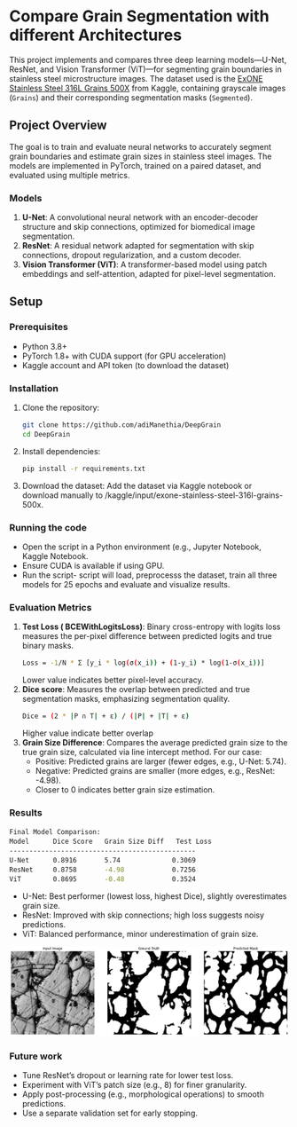 # Compare Grain Segmentation with different Architectures

This project implements and compares three deep learning models—U-Net, ResNet, and Vision Transformer (ViT)—for segmenting grain boundaries in stainless steel microstructure images. The dataset used is the [ExONE Stainless Steel 316L Grains 500X](https://www.kaggle.com/datasets/peterwarren/exone-stainless-steel-316l-grains-500x) from Kaggle, containing grayscale images (`Grains`) and their corresponding segmentation masks (`Segmented`).

## Project Overview

The goal is to train and evaluate neural networks to accurately segment grain boundaries and estimate grain sizes in stainless steel images. The models are implemented in PyTorch, trained on a paired dataset, and evaluated using multiple metrics.

### Models
1. **U-Net**: A convolutional neural network with an encoder-decoder structure and skip connections, optimized for biomedical image segmentation.
2. **ResNet**: A residual network adapted for segmentation with skip connections, dropout regularization, and a custom decoder.
3. **Vision Transformer (ViT)**: A transformer-based model using patch embeddings and self-attention, adapted for pixel-level segmentation.

## Setup

### Prerequisites
- Python 3.8+
- PyTorch 1.8+ with CUDA support (for GPU acceleration)
- Kaggle account and API token (to download the dataset)

### Installation
1. Clone the repository:
   ```bash
   git clone https://github.com/adiManethia/DeepGrain
   cd DeepGrain
   ```
2. Install dependencies:
    ```bash
    pip install -r requirements.txt
    ```
3. Download the dataset:
   Add the dataset via Kaggle notebook or download manually to /kaggle/input/exone-stainless-steel-316l-grains-500x.

### Running the code
* Open the script in a Python environment (e.g., Jupyter Notebook, Kaggle Notebook.
* Ensure CUDA is available if using GPU.
* Run the script- script will load, preprocesss the dataset, train all three models for 25 epochs and evaluate and visualize results.

### Evaluation Metrics
1. **Test Loss ( BCEWithLogitsLoss)**:
   Binary cross-entropy with logits loss measures the per-pixel difference between predicted logits and true binary masks.
   ```bash
   Loss = -1/N * Σ [y_i * log(σ(x_i)) + (1-y_i) * log(1-σ(x_i))]
   ```
   Lower value indicates better pixel-level accuracy.
2. **Dice score**:
    Measures the overlap between predicted and true segmentation masks, emphasizing segmentation quality.
   ```bash
   Dice = (2 * |P ∩ T| + ε) / (|P| + |T| + ε)
   ```
   Higher value indicate better overlap
3. **Grain Size Difference**:
   Compares the average predicted grain size to the true grain size, calculated via line intercept method.
   For our case:
   * Positive: Predicted grains are larger (fewer edges, e.g., U-Net: 5.74).
   * Negative: Predicted grains are smaller (more edges, e.g., ResNet: -4.98).
   * Closer to 0 indicates better grain size estimation.
  
### Results
   ```bash
   Final Model Comparison:
   Model      Dice Score   Grain Size Diff   Test Loss
   -----------------------------------------------
   U-Net      0.8916       5.74             0.3069    
   ResNet     0.8758       -4.98            0.7256    
   ViT        0.8695       -0.48            0.3524  
  ```
* U-Net: Best performer (lowest loss, highest Dice), slightly overestimates grain size.
* ResNet: Improved with skip connections; high loss suggests noisy predictions.
* ViT: Balanced performance, minor underestimation of grain size.
  
![ResNET Image](resnet_result_example.png)

### Future work
* Tune ResNet’s dropout or learning rate for lower test loss.
* Experiment with ViT’s patch size (e.g., 8) for finer granularity.
* Apply post-processing (e.g., morphological operations) to smooth predictions.
* Use a separate validation set for early stopping.
